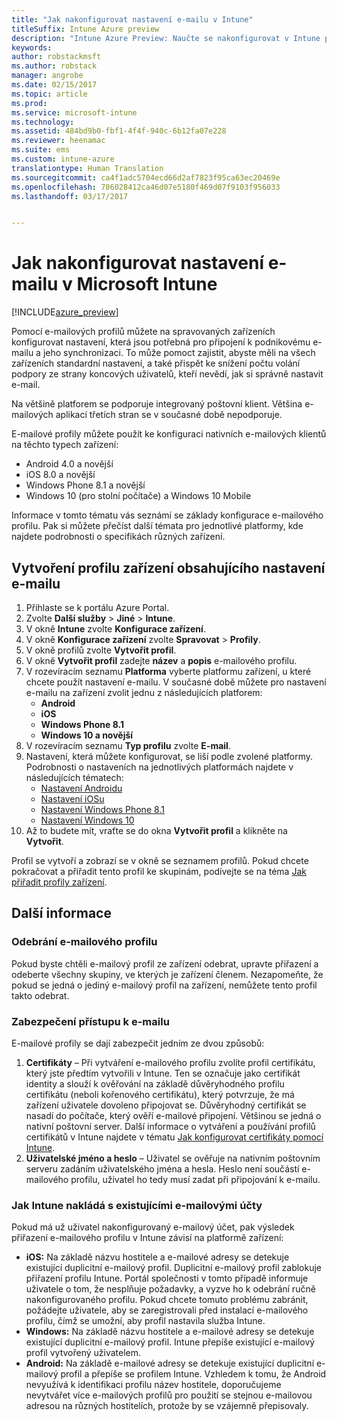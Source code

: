 ```yaml
---
title: "Jak nakonfigurovat nastavení e-mailu v Intune"
titleSuffix: Intune Azure preview
description: "Intune Azure Preview: Naučte se nakonfigurovat v Intune připojení k podnikovému e-mailu na zařízeních, která spravujete."
keywords: 
author: robstackmsft
ms.author: robstack
manager: angrobe
ms.date: 02/15/2017
ms.topic: article
ms.prod: 
ms.service: microsoft-intune
ms.technology: 
ms.assetid: 484bd9b0-fbf1-4f4f-940c-6b12fa07e228
ms.reviewer: heenamac
ms.suite: ems
ms.custom: intune-azure
translationtype: Human Translation
ms.sourcegitcommit: ca4f1adc5704ecd66d2af7823f95ca63ec20469e
ms.openlocfilehash: 786028412ca46d07e5180f469d07f9103f956033
ms.lasthandoff: 03/17/2017


---
```


# <a name="how-to-configure-email-settings-in-microsoft-intune"></a>Jak nakonfigurovat nastavení e-mailu v Microsoft Intune

[!INCLUDE[azure_preview](../includes/azure_preview.md)]

Pomocí e-mailových profilů můžete na spravovaných zařízeních konfigurovat nastavení, která jsou potřebná pro připojení k podnikovému e-mailu a jeho synchronizaci. To může pomoct zajistit, abyste měli na všech zařízeních standardní nastavení, a také přispět ke snížení počtu volání podpory ze strany koncových uživatelů, kteří nevědí, jak si správně nastavit e-mail.

Na většině platforem se podporuje integrovaný poštovní klient. Většina e-mailových aplikací třetích stran se v současné době nepodporuje.

E-mailové profily můžete použít ke konfiguraci nativních e-mailových klientů na těchto typech zařízení:

- Android 4.0 a novější
- iOS 8.0 a novější
- Windows Phone 8.1 a novější
- Windows 10 (pro stolní počítače) a Windows 10 Mobile

Informace v tomto tématu vás seznámí se základy konfigurace e-mailového profilu. Pak si můžete přečíst další témata pro jednotlivé platformy, kde najdete podrobnosti o specifikách různých zařízení.

## <a name="create-a-device-profile-containing-email-settings"></a>Vytvoření profilu zařízení obsahujícího nastavení e-mailu

1. Přihlaste se k portálu Azure Portal.
2. Zvolte **Další služby** > **Jiné** > **Intune**.
3. V okně **Intune** zvolte **Konfigurace zařízení**.
2. V okně **Konfigurace zařízení** zvolte **Spravovat** > **Profily**.
3. V okně profilů zvolte **Vytvořit profil**.
4. V okně **Vytvořit profil** zadejte **název** a **popis** e-mailového profilu.
5. V rozevíracím seznamu **Platforma** vyberte platformu zařízení, u které chcete použít nastavení e-mailu. V současné době můžete pro nastavení e-mailu na zařízení zvolit jednu z následujících platforem:
    - **Android**
    - **iOS**
    - **Windows Phone 8.1**
    - **Windows 10 a novější**
6. V rozevíracím seznamu **Typ profilu** zvolte **E-mail**.
7. Nastavení, která můžete konfigurovat, se liší podle zvolené platformy. Podrobnosti o nastaveních na jednotlivých platformách najdete v následujících tématech:
    - [Nastavení Androidu](email-profile-settings-for-android.md)
    - [Nastavení iOSu](email-profile-settings-for-ios.md)
    - [Nastavení Windows Phone 8.1](email-profile-settings-for-windows-phone-8-1.md)
    - [Nastavení Windows 10](email-profile-settings-for-windows-10.md)
8. Až to budete mít, vraťte se do okna **Vytvořit profil** a klikněte na **Vytvořit**.

Profil se vytvoří a zobrazí se v okně se seznamem profilů.
Pokud chcete pokračovat a přiřadit tento profil ke skupinám, podívejte se na téma [Jak přiřadit profily zařízení](how-to-assign-device-profiles.md).

## <a name="further-information"></a>Další informace

### <a name="remove-an-email-profile"></a>Odebrání e-mailového profilu

Pokud byste chtěli e-mailový profil ze zařízení odebrat, upravte přiřazení a odeberte všechny skupiny, ve kterých je zařízení členem. Nezapomeňte, že pokud se jedná o jediný e-mailový profil na zařízení, nemůžete tento profil takto odebrat.

### <a name="securing-email-access"></a>Zabezpečení přístupu k e-mailu

E-mailové profily se dají zabezpečit jedním ze dvou způsobů:

1. **Certifikáty** – Při vytváření e-mailového profilu zvolíte profil certifikátu, který jste předtím vytvořili v Intune. Ten se označuje jako certifikát identity a slouží k ověřování na základě důvěryhodného profilu certifikátu (neboli kořenového certifikátu), který potvrzuje, že má zařízení uživatele dovoleno připojovat se. Důvěryhodný certifikát se nasadí do počítače, který ověří e-mailové připojení. Většinou se jedná o nativní poštovní server.
Další informace o vytváření a používání profilů certifikátů v Intune najdete v tématu [Jak konfigurovat certifikáty pomocí Intune](/intune-azure/configure-devices/how-to-configure-certificates).
2. **Uživatelské jméno a heslo** – Uživatel se ověřuje na nativním poštovním serveru zadáním uživatelského jména a hesla.
Heslo není součástí e-mailového profilu, uživatel ho tedy musí zadat při připojování k e-mailu.


### <a name="how-intune-handles-existing-email-accounts"></a>Jak Intune nakládá s existujícími e-mailovými účty

Pokud má už uživatel nakonfigurovaný e-mailový účet, pak výsledek přiřazení e-mailového profilu v Intune závisí na platformě zařízení:

- **iOS:** Na základě názvu hostitele a e-mailové adresy se detekuje existující duplicitní e-mailový profil. Duplicitní e-mailový profil zablokuje přiřazení profilu Intune. Portál společnosti v tomto případě informuje uživatele o tom, že nesplňuje požadavky, a vyzve ho k odebrání ručně nakonfigurovaného profilu. Pokud chcete tomuto problému zabránit, požádejte uživatele, aby se zaregistrovali před instalací e-mailového profilu, čímž se umožní, aby profil nastavila služba Intune.
- **Windows:** Na základě názvu hostitele a e-mailové adresy se detekuje existující duplicitní e-mailový profil. Intune přepíše existující e-mailový profil vytvořený uživatelem.
- **Android:** Na základě e-mailové adresy se detekuje existující duplicitní e-mailový profil a přepíše se profilem Intune.
Vzhledem k tomu, že Android nevyužívá k identifikaci profilu název hostitele, doporučujeme nevytvářet více e-mailových profilů pro použití se stejnou e-mailovou adresou na různých hostitelích, protože by se vzájemně přepisovaly.

